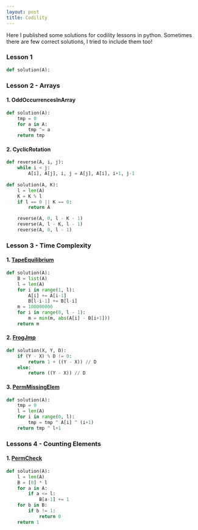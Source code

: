 ```yaml
---
layout: post
title: Codility
---
```


Here I published some solutions for codility lessons in python. Sometimes there are few correct solutions, I tried to include them too!


### Lesson 1
```python
def solution(A):

```


### Lesson 2 - Arrays

#### 1. OddOccurrencesInArray

```python
def solution(A):
    tmp = 0
    for a in A:
        tmp ^= a
    return tmp
```

#### 2. CyclicRotation

<!--
```python
def solution(A, K):
    l = len(A)
    if l == 0:
        return A
    K = K % l
    if K == 0:
        return A
    a = l
    b = K
    while b:
        a, b = b, a % b
    skip = l // a
    for j in range(0, l // skip):
        pre = A[j]
        for i in range(j, skip * K, K):
            next, A[i % l] = A[i % l], pre
            pre = next
    return A
```
-->
```python
def reverse(A, i, j):
    while i < j:
        A[i], A[j], i, j = A[j], A[i], i+1, j-1
        
def solution(A, K):
    l = len(A)
    K = K % l
    if l == 0 || K == 0:
        return A

    reverse(A, 0, l - K - 1)
    reverse(A, l - K, l - 1)
    reverse(A, 0, l - 1)

```
### Lesson 3 - Time Complexity

#### 1. [TapeEquilibrium](https://codility.com/programmers/lessons/3-time_complexity/tape_equilibrium/)

```python
def solution(A):
    B = list(A)
    l = len(A)
    for i in range(1, l):
        A[i] += A[i-1]
        B[l-i-1] += B[l-i]
    m = 100000000
    for i in range(0, l - 1):
        m = min(m, abs(A[i] - B[i+1]))
    return m
```

#### 2. [FrogJmp](https://codility.com/programmers/lessons/3-time_complexity/frog_jmp/)
```python
def solution(X, Y, D):
    if (Y - X) % D != 0:
        return 1 + ((Y - X)) // D
    else:
        return ((Y - X)) // D
```

#### 3. [PermMissingElem](https://codility.com/programmers/lessons/3-time_complexity/perm_missing_elem/)
```python
def solution(A):
    tmp = 0
    l = len(A)
    for i in range(0, l):
        tmp = tmp ^ A[i] ^ (i+1)
    return tmp ^ l+1
```


### Lessons 4 - Counting Elements
#### 1. [PermCheck](https://codility.com/programmers/lessons/4-counting_elements/perm_check/)
```python
def solution(A):
    l = len(A)
    B = [0] * l
    for a in A:
        if a <= l:
            B[a-1] += 1
    for b in B:
        if b != 1:
            return 0
    return 1
```

